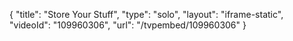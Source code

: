 {
    "title": "Store Your Stuff",
    "type": "solo",
    "layout": "iframe-static",
    "videoId": "109960306",
    "url": "\/tvpembed\/109960306"
}